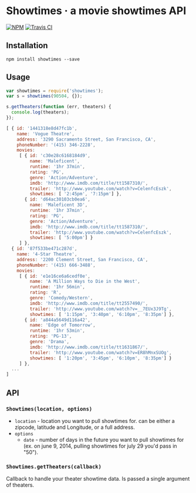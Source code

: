# Showtimes · a movie showtimes API
[![NPM](http://img.shields.io/npm/v/showtimes.svg?style=flat)](https://www.npmjs.org/package/showtimes)
[![Travis CI](http://img.shields.io/travis/jonursenbach/showtimes.svg?style=flat)](https://travis-ci.org/jonursenbach/showtimes)

## Installation
```
npm install showtimes --save
```

## Usage
```javascript
var showtimes = require('showtimes');
var s = showtimes(90504, {});

s.getTheaters(function (err, theaters) {
  console.log(theaters);
});
```

```javascript
[ { id: '1441318e8d47fc1b',
    name: 'Vogue Theatre',
    address: '3290 Sacramento Street, San Francisco, CA',
    phoneNumber: '(415) 346-2228',
    movies:
     [ { id: 'c30e28c6168184d9',
         name: 'Maleficent',
         runtime: '‎1hr 37min‎‎',
         rating: 'PG‎‎',
         genre: 'Action/Adventure‎',
         imdb: 'http://www.imdb.com/title/tt1587310/',
         trailer: 'http://www.youtube.com/watch?v=CelenfcEszk',
         showtimes: [ '‎2:45‎pm', '‎7:15pm‎'] },
       { id: 'd64ac30103cb0ea6',
         name: 'Maleficent 3D',
         runtime: '‎1hr 37min‎‎',
         rating: 'PG‎‎',
         genre: 'Action/Adventure‎',
         imdb: 'http://www.imdb.com/title/tt1587310/',
         trailer: 'http://www.youtube.com/watch?v=CelenfcEszk',
         showtimes: [ '‎5:00pm‎'] }
     ] },
  { id: '87f533be471c287d',
    name: '4-Star Theatre',
    address: '2200 Clement Street, San Francisco, CA',
    phoneNumber: '(415) 666-3488',
    movies:
     [ { id: 'e1e16ce6a6cedf0e',
         name: 'A Million Ways to Die in the West',
         runtime: '‎1hr 56min‎‎',
         rating: 'R‎‎',
         genre: 'Comedy/Western‎',
         imdb: 'http://www.imdb.com/title/tt2557490/',
         trailer: 'http://www.youtube.com/watch?v=__7EUx3J9Tg',
         showtimes: [ '‎1:15‎pm', '‎3:40‎pm', '‎6:10‎pm', '‎8:35pm‎'] },
       { id: 'a844a5649d116a42',
         name: 'Edge of Tomorrow',
         runtime: '‎1hr 53min‎‎',
         rating: 'PG-13‎‎',
         genre: 'Drama‎',
         imdb: 'http://www.imdb.com/title/tt1631867/',
         trailer: 'http://www.youtube.com/watch?v=ER8hMnxSUOg',
         showtimes: [ '‎1:20‎pm', '‎3:45‎pm', '‎6:10‎pm', '‎8:35pm‎'] }
     ] },
  ...
]
```

## API
### `Showtimes(location, options)`
* `location` - location you want to pull showtimes for. can be either a zipcode, latitude and Longitude, or a full address.
* `options`
  * `date` - number of days in the future you want to pull showtimes for (ex. on june 9, 2014, pulling showtimes for july 29 you'd pass in "50").

### `Showtimes.getTheaters(callback)`
Callback to handle your theater showtime data. Is passed a single argument of theaters.
